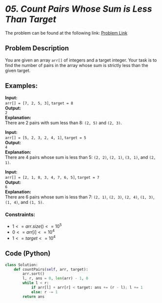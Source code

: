 # *05. Count Pairs Whose Sum is Less Than Target*

The problem can be found at the following link: [Problem Link](https://www.geeksforgeeks.org/problems/count-pairs-whose-sum-is-less-than-target/1)

## Problem Description

You are given an array `arr[]` of integers and a target integer. Your task is to find the number of pairs in the array whose sum is strictly less than the given target.

## Examples:

**Input:**  
`arr[] = [7, 2, 5, 3]`, `target = 8`  
**Output:**  
`2`  
**Explanation:**  
There are 2 pairs with sum less than 8: `(2, 5)` and `(2, 3)`.

**Input:**  
`arr[] = [5, 2, 3, 2, 4, 1]`, `target = 5`  
**Output:**  
`4`  
**Explanation:**  
There are 4 pairs whose sum is less than 5: `(2, 2)`, `(2, 1)`, `(3, 1)`, and `(2, 1)`.

**Input:**  
`arr[] = [2, 1, 8, 3, 4, 7, 6, 5]`, `target = 7`  
**Output:**  
`6`  
**Explanation:**  
There are 6 pairs whose sum is less than 7: `(2, 1)`, `(2, 3)`, `(2, 4)`, `(1, 3)`, `(1, 4)`, and `(1, 5)`.

### Constraints:
- $`1 <= arr.size() <= 10^5`$
- $`0 <= arr[i] <= 10^4`$
- $`1 <= target <= 10^4`$
## Code (Python)

```python
class Solution:
    def countPairs(self, arr, target):
        arr.sort()
        l, r, ans = 0, len(arr) - 1, 0
        while l < r:
            if arr[l] + arr[r] < target: ans += (r - l); l += 1
            else: r -= 1
        return ans
```

